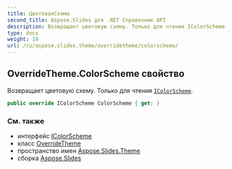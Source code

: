 ```yaml
---
title: ЦветоваяСхема
second_title: Aspose.Slides для .NET Справочник API
description: Возвращает цветовую схему. Только для чтения IColorScheme aspose.slides.theme/icolorscheme.
type: docs
weight: 10
url: /ru/aspose.slides.theme/overridetheme/colorscheme/
---
```


## OverrideTheme.ColorScheme свойство

Возвращает цветовую схему. Только для чтения [`IColorScheme`](../../icolorscheme).

```csharp
public override IColorScheme ColorScheme { get; }
```

### См. также

* интерфейс [IColorScheme](../../icolorscheme)
* класс [OverrideTheme](../../overridetheme)
* пространство имен [Aspose.Slides.Theme](../../overridetheme)
* сборка [Aspose.Slides](../../../)

<!-- DO NOT EDIT: сгенерировано xmldocmd для Aspose.Slides.dll -->